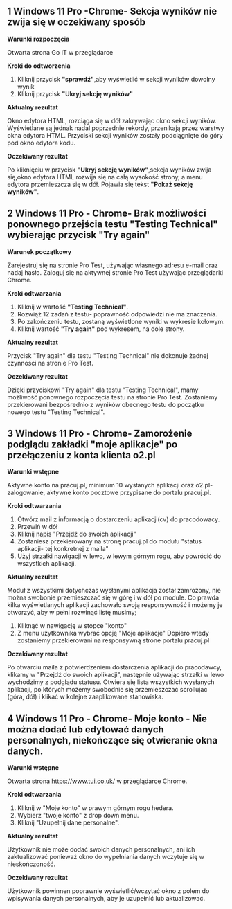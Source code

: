 <h2>1 Windows 11 Pro -Chrome- Sekcja wyników nie zwija się w oczekiwany sposób</h2>


__Warunki rozpoczęcia__

Otwarta strona Go IT w przeglądarce


__Kroki do odtworzenia__

1. Kliknij przycisk __"sprawdź"__,aby wyświetlić w sekcji wyników dowolny wynik
2. Kliknij przycisk __"Ukryj sekcję wyników"__


__Aktualny rezultat__

Okno edytora HTML, rozciąga się w dół zakrywając okno sekcji wyników. Wyświetlane są jednak nadal poprzednie rekordy, przenikają przez warstwy okna edytora HTML. Przyciski sekcji wyników zostały podciągnięte do góry pod okno edytora kodu.


__Oczekiwany rezultat__

Po kliknięciu w przycisk __"Ukryj sekcję wyników"__,sekcja wyników zwija się,okno edytora HTML rozwija się na całą wysokość strony, a menu edytora przemieszcza się w dół. Pojawia się tekst __"Pokaż sekcję wyników"__.


<h2>2 Windows 11 Pro - Chrome- Brak możliwości ponownego przejścia testu "Testing Technical" wybierając przycisk "Try again"</h2>

__Warunek początkowy__

Zarejestruj się na stronie Pro Test, używając własnego adresu e-mail oraz nadaj hasło.
Zaloguj się na aktywnej stronie Pro Test używając przeglądarki Chrome.


__Kroki odtwarzania__

1. Kliknij w wartość __"Testing Technical"__.
2. Rozwiąż 12 zadań z testu- poprawność odpowiedzi nie ma znaczenia.
3. Po zakończeniu testu, zostaną wyświetlone wyniki w wykresie kołowym.
4. Kliknij wartość __"Try again"__ pod wykresem, na dole strony.


__Aktualny rezultat__

Przycisk "Try again" dla testu "Testing Technical" nie dokonuje żadnej czynności na stronie Pro Test.


__Oczekiwany rezultat__

Dzięki przyciskowi "Try again" dla testu "Testing Technical", mamy możliwość ponownego rozpoczęcia testu na stronie Pro Test. Zostaniemy przekierowani bezpośrednio z wyników obecnego testu do początku nowego testu "Testing Technical".



<h2>3 Windows 11 Pro - Chrome- Zamorożenie podglądu zakładki "moje aplikacje" po przełączeniu z konta klienta o2.pl</h2>


__Warunki wstępne__

Aktywne konto na pracuj.pl, minimum 10 wysłanych aplikacji oraz o2.pl- zalogowanie, aktywne konto pocztowe przypisane do portalu pracuj.pl.  

__Kroki odtwarzania__

1.  Otwórz mail z informacją o dostarczeniu aplikacji(cv) do pracodowacy.
2. Przewiń w dół
3. Kliknij napis "Przejdź do swoich aplikacji"
4. Zostaniesz przekierowany na stronę pracuj.pl do modułu "status aplikacji- tej konkretnej z maila"
5. Użyj strzałki nawigacji w lewo, w lewym górnym rogu, aby powrócić do wszystkich aplikacji.


__Aktualny rezultat__

Moduł z wszystkimi dotychczas wysłanymi aplikacja został zamrożony, nie można swobonie przemieszczać się w górę i w dół po module. Co prawda kilka wyświetlanych aplikacji zachowało swoją responsywność i możemy je otworzyć, aby w pełni rozwinąć listę musimy; 

1. Kliknąć w nawigację w stopce "konto"
2. Z menu użytkownika wybrać opcję "Moje aplikacje"
Dopiero wtedy zostaniemy przekierowani na responsywną strone portalu pracuj.pl


__Oczekiwany rezultat__

Po otwarciu maila z potwierdzeniem dostarczenia aplikacji do pracodawcy, klikamy w "Przejdź do swoich aplikacji", następnie używając strzałki w lewo wychodzimy z podglądu statusu. Otwiera się lista wszystkich wysłanych aplikacji, po których możemy swobodnie się przemieszczać scrollujac (góra, dół) i klikać w kolejne zaaplikowane stanowiska.


<h2>4 Windows 11 Pro - Chrome- Moje konto - Nie można dodać lub edytować danych personalnych, niekończące się otwieranie okna danych.</h2>


__Warunki wstępne__

Otwarta strona https://www.tui.co.uk/ w przeglądarce Chrome.


__Kroki odtwarzania__

1. Kliknij w "Moje konto" w prawym górnym rogu hedera. 
2. Wybierz "twoje konto" z drop down menu.
4. Kliknij "Uzupełnij dane personalne".


  __Aktualny rezultat__
  
  Użytkownik nie może dodać swoich danych personalnych, ani ich zaktualizować ponieważ okno do wypełniania danych wczytuje się w nieskończoność.
  

__Oczekiwany rezultat__

Użytkownik powinnen poprawnie wyświetlić/wczytać okno z polem do wpisywania danych personalnych, aby je uzupełnić lub aktualizować.



